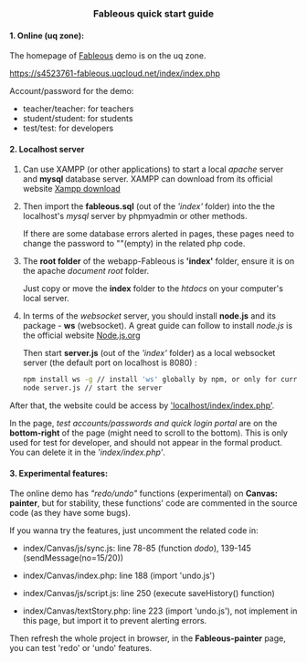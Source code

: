 ###  <div align=center>Fableous quick start guide</div>


#### 1. Online (uq zone):

The homepage of [Fableous](https://s4523761-fableous.uqcloud.net/index/index.php) demo is on the uq zone. 

https://s4523761-fableous.uqcloud.net/index/index.php

Account/password for the demo:

+ teacher/teacher: for teachers
+ student/student: for students
+ test/test: for developers



#### 2. Localhost server

1. Can use XAMPP (or other applications) to start a local *apache* server and **mysql** database server. XAMPP can download from its official website [Xampp download](https://www.apachefriends.org/download.html)

2. Then import the **fableous.sql** (out of the *'index'* folder) into the the localhost's *mysql* server by phpmyadmin or other methods. 

   If there are some database errors alerted in pages, these pages need to change the password to ""(empty) in the related php code.

3. The **root folder** of the webapp-Fableous is **'index'** folder, ensure it is on the apache *document root* folder. 

   Just copy or move the **index** folder to the *htdocs* on your computer's local server.

4. In terms of the *websocket* server, you should install **node.js** and its package - **ws** (websocket). A great guide can follow to install *node.js* is the official website [Node.js.org](https://nodejs.org/en/)

   Then start **server.js** (out of the *'index'* folder) as a local websocket server (the default port on localhost is 8080) : 

   ```bash
   npm install ws -g // install 'ws' globally by npm, or only for current user without '-g'
   node server.js // start the server
   ```

After that, the website could be access by ['localhost/index/index.php'](localhost/index/index.php). 

In the page, *test accounts/passwords and quick login portal* are on the **bottom-right** of the page (might need to scroll to the bottom). This is only used for test for developer, and should not appear in the formal product. You can delete it in the *'index/index.php'*.



#### 3. Experimental features:

The online demo has *"redo/undo"* functions (experimental) on **Canvas: painter**, but for stability, these functions' code are commented in the source code (as they have some bugs). 

If you wanna try the features, just uncomment the related code in: 

+ index/Canvas/js/sync.js: line 78-85 (function *dodo*), 139-145 (sendMessage(no=15/20))
+ index/Canvas/index.php: line 188 (import 'undo.js')
+ index/Canvas/js/script.js: line 250 (execute saveHistory() function)

+ index/Canvas/textStory.php: line 223 (import 'undo.js'), not implement in this page, but import it to prevent alerting errors.

Then refresh the whole project in browser, in the **Fableous-painter** page, you can test 'redo' or 'undo' features.
